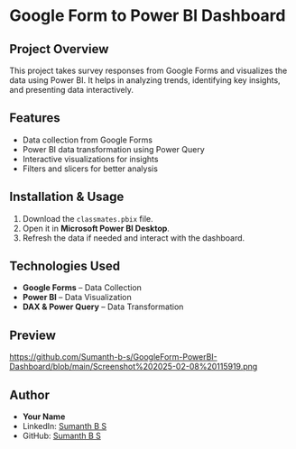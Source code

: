# Google Form to Power BI Dashboard

## Project Overview
This project takes survey responses from Google Forms and visualizes the data using Power BI. It helps in analyzing trends, identifying key insights, and presenting data interactively.

## Features
- Data collection from Google Forms
- Power BI data transformation using Power Query
- Interactive visualizations for insights
- Filters and slicers for better analysis

## Installation & Usage
1. Download the `classmates.pbix` file.
2. Open it in **Microsoft Power BI Desktop**.
3. Refresh the data if needed and interact with the dashboard.

## Technologies Used
- **Google Forms** – Data Collection
- **Power BI** – Data Visualization
- **DAX & Power Query** – Data Transformation

## Preview
https://github.com/Sumanth-b-s/GoogleForm-PowerBI-Dashboard/blob/main/Screenshot%202025-02-08%20115919.png

## Author
- **Your Name**  
- LinkedIn: [Sumanth B S](www.linkedin.com/in/sumanth-b-s)  
- GitHub: [Sumanth B S](https://github.com/Sumanth-b-s)
